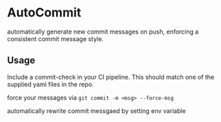 # AutoCommit

automatically generate new commit messages on push, enforcing a consistent commit message style.

## Usage
Include a commit-check in your CI pipeline. This should match one of the supplied yaml files in the repo.

force your messages via 
```git commit -m <msg> --force-msg```

automatically rewrite commit messgaed by setting env variable
``````
